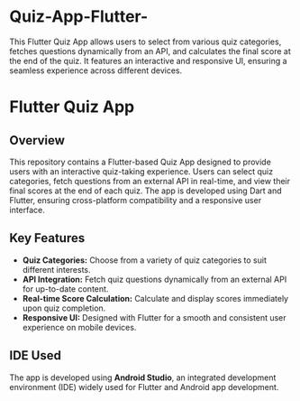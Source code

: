 # Quiz-App-Flutter-
This Flutter Quiz App allows users to select from various quiz categories, fetches questions dynamically from an API, and calculates the final score at the end of the quiz. It features an interactive and responsive UI, ensuring a seamless experience across different devices. 
# Flutter Quiz App

## Overview

This repository contains a Flutter-based Quiz App designed to provide users with an interactive quiz-taking experience. Users can select quiz categories, fetch questions from an external API in real-time, and view their final scores at the end of each quiz. The app is developed using Dart and Flutter, ensuring cross-platform compatibility and a responsive user interface.

## Key Features

- **Quiz Categories:** Choose from a variety of quiz categories to suit different interests.
- **API Integration:** Fetch quiz questions dynamically from an external API for up-to-date content.
- **Real-time Score Calculation:** Calculate and display scores immediately upon quiz completion.
- **Responsive UI:** Designed with Flutter for a smooth and consistent user experience on mobile devices.

## IDE Used

The app is developed using **Android Studio**, an integrated development environment (IDE) widely used for Flutter and Android app development.
